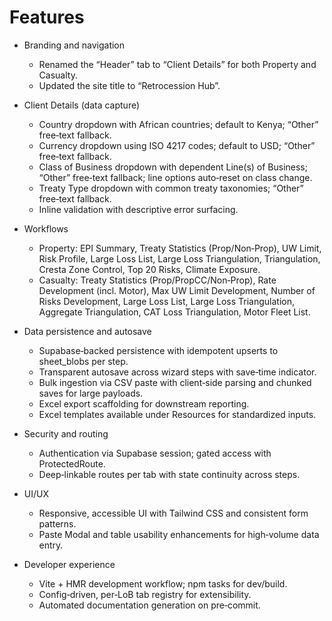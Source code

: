 # Features

- Branding and navigation
	- Renamed the “Header” tab to “Client Details” for both Property and Casualty.
	- Updated the site title to “Retrocession Hub”.

- Client Details (data capture)
	- Country dropdown with African countries; default to Kenya; “Other” free‑text fallback.
	- Currency dropdown using ISO 4217 codes; default to USD; “Other” free‑text fallback.
	- Class of Business dropdown with dependent Line(s) of Business; “Other” free‑text fallback; line options auto‑reset on class change.
	- Treaty Type dropdown with common treaty taxonomies; “Other” free‑text fallback.
	- Inline validation with descriptive error surfacing.

- Workflows
	- Property: EPI Summary, Treaty Statistics (Prop/Non‑Prop), UW Limit, Risk Profile, Large Loss List, Large Loss Triangulation, Triangulation, Cresta Zone Control, Top 20 Risks, Climate Exposure.
	- Casualty: Treaty Statistics (Prop/PropCC/Non‑Prop), Rate Development (incl. Motor), Max UW Limit Development, Number of Risks Development, Large Loss List, Large Loss Triangulation, Aggregate Triangulation, CAT Loss Triangulation, Motor Fleet List.

- Data persistence and autosave
	- Supabase‑backed persistence with idempotent upserts to sheet_blobs per step.
	- Transparent autosave across wizard steps with save‑time indicator.
	- Bulk ingestion via CSV paste with client‑side parsing and chunked saves for large payloads.
	- Excel export scaffolding for downstream reporting.
	- Excel templates available under Resources for standardized inputs.

- Security and routing
	- Authentication via Supabase session; gated access with ProtectedRoute.
	- Deep‑linkable routes per tab with state continuity across steps.

- UI/UX
	- Responsive, accessible UI with Tailwind CSS and consistent form patterns.
	- Paste Modal and table usability enhancements for high‑volume data entry.

- Developer experience
	- Vite + HMR development workflow; npm tasks for dev/build.
	- Config‑driven, per‑LoB tab registry for extensibility.
	- Automated documentation generation on pre‑commit.
